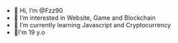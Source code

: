 - 👋 Hi, I’m @Fzz90
- 👀 I’m interested in Website, Game and Blockchain
- 🌱 I’m currently learning Javascript and Cryptocurrency
- 🎉I'm 19 y.o

<!---
Fzz90/Fzz90 is a ✨ special ✨ repository because its `README.md` (this file) appears on your GitHub profile.
You can click the Preview link to take a look at your changes.
--->

